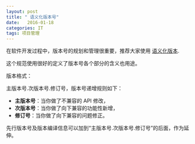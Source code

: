 ```yaml
---
layout: post
title: " 语义化版本号"
date:   2016-01-18
categories: IT
tags: 项目管理
---
```


在软件开发过程中，版本号的规划和管理很重要，推荐大家使用 [语义化版本](http://semver.org/lang/zh-CN/).

这个规范使用很好的定义了版本号各个部分的含义也用途。

版本格式：

主版本号.次版本号.修订号，版本号递增规则如下：

- **主版本号**：当你做了不兼容的 API 修改，
- **次版本号**：当你做了向下兼容的功能性新增，
- **修订号**：当你做了向下兼容的问题修正。

先行版本号及版本编译信息可以加到“主版本号.次版本号.修订号”的后面，作为延伸。

